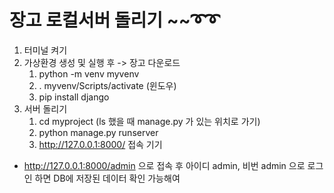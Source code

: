 # 장고 로컬서버 돌리기 ~~➰➰

1. 터미널 켜기
2. 가상환경 생성 및 실행 후 -> 장고 다운로드
   1. python -m venv myvenv
   2. . myvenv/Scripts/activate (윈도우)
   3. pip install django
3. 서버 돌리기
   1. cd myproject (ls 했을 때 manage.py 가 있는 위치로 가기)
   2. python manage.py runserver
   3. http://127.0.0.1:8000/ 접속 기기


* http://127.0.0.1:8000/admin 으로 접속 후 아이디 admin, 비번 admin 으로 로그인 하면 DB에 저장된 데이터 확인 가능해여